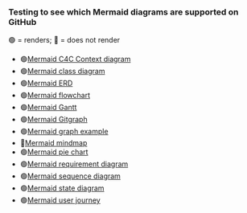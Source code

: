### Testing to see which Mermaid diagrams are supported on GitHub

🟢 = renders; 🔴 = does not render

* 🟢[Mermaid C4C Context diagram](mermaid-c4c-context-diagram.md) 
* 🟢[Mermaid class diagram](mermaid-diagram-tests/mermaid-class-diagram.md) 
* 🟢[Mermaid ERD](mermaid-diagram-tests/mermaid-erd.md) 
* 🟢[Mermaid flowchart](mermaid-flowchart.md) 
* 🟢[Mermaid Gantt](mermaid-gantt.md) 
* 🟢[Mermaid Gitgraph](mermaid-gitgraph.md) 
* 🟢[Mermaid graph example](mermaid-graph-example.md) 
* 🔴[Mermaid mindmap](mermaid-mindmap.md) 
* 🟢[Mermaid pie chart](mermaid-pie-chart.md) 
* 🟢[Mermaid requirement diagram](mermaid-requirement-diagram.md) 
* 🟢[Mermaid sequence diagram](mermaid-sequence-diagram.md) 
* 🟢[Mermaid state diagram](mermaid-state-diagram.md) 
* 🟢[Mermaid user journey](mermaid-user-journey.md)